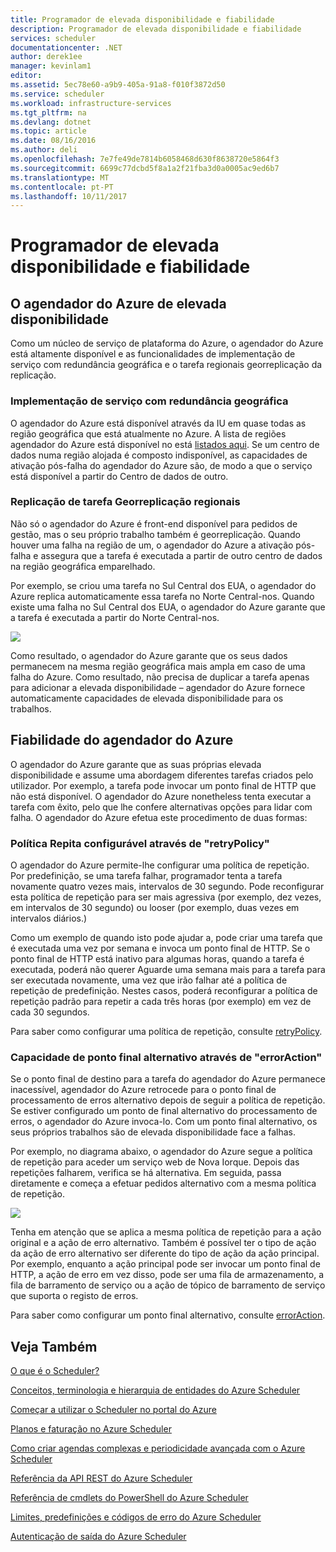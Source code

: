 ```yaml
---
title: Programador de elevada disponibilidade e fiabilidade
description: Programador de elevada disponibilidade e fiabilidade
services: scheduler
documentationcenter: .NET
author: derek1ee
manager: kevinlam1
editor: 
ms.assetid: 5ec78e60-a9b9-405a-91a8-f010f3872d50
ms.service: scheduler
ms.workload: infrastructure-services
ms.tgt_pltfrm: na
ms.devlang: dotnet
ms.topic: article
ms.date: 08/16/2016
ms.author: deli
ms.openlocfilehash: 7e7fe49de7814b6058468d630f8638720e5864f3
ms.sourcegitcommit: 6699c77dcbd5f8a1a2f21fba3d0a0005ac9ed6b7
ms.translationtype: MT
ms.contentlocale: pt-PT
ms.lasthandoff: 10/11/2017
---
```

# <a name="scheduler-high-availability-and-reliability"></a>Programador de elevada disponibilidade e fiabilidade
## <a name="azure-scheduler-high-availability"></a>O agendador do Azure de elevada disponibilidade
Como um núcleo de serviço de plataforma do Azure, o agendador do Azure está altamente disponível e as funcionalidades de implementação de serviço com redundância geográfica e o tarefa regionais georreplicação da replicação.

### <a name="geo-redundant-service-deployment"></a>Implementação de serviço com redundância geográfica
O agendador do Azure está disponível através da IU em quase todas as região geográfica que está atualmente no Azure. A lista de regiões agendador do Azure está disponível no está [listados aqui](https://azure.microsoft.com/regions/#services). Se um centro de dados numa região alojada é composto indisponível, as capacidades de ativação pós-falha do agendador do Azure são, de modo a que o serviço está disponível a partir do Centro de dados de outro.

### <a name="geo-regional-job-replication"></a>Replicação de tarefa Georreplicação regionais
Não só o agendador do Azure é front-end disponível para pedidos de gestão, mas o seu próprio trabalho também é georreplicação. Quando houver uma falha na região de um, o agendador do Azure a ativação pós-falha e assegura que a tarefa é executada a partir de outro centro de dados na região geográfica emparelhado.

Por exemplo, se criou uma tarefa no Sul Central dos EUA, o agendador do Azure replica automaticamente essa tarefa no Norte Central-nos. Quando existe uma falha no Sul Central dos EUA, o agendador do Azure garante que a tarefa é executada a partir do Norte Central-nos. 

![][1]

Como resultado, o agendador do Azure garante que os seus dados permanecem na mesma região geográfica mais ampla em caso de uma falha do Azure. Como resultado, não precisa de duplicar a tarefa apenas para adicionar a elevada disponibilidade – agendador do Azure fornece automaticamente capacidades de elevada disponibilidade para os trabalhos.

## <a name="azure-scheduler-reliability"></a>Fiabilidade do agendador do Azure
O agendador do Azure garante que as suas próprias elevada disponibilidade e assume uma abordagem diferentes tarefas criados pelo utilizador. Por exemplo, a tarefa pode invocar um ponto final de HTTP que não está disponível. O agendador do Azure nonetheless tenta executar a tarefa com êxito, pelo que lhe confere alternativas opções para lidar com falha. O agendador do Azure efetua este procedimento de duas formas:

### <a name="configurable-retry-policy-via-retrypolicy"></a>Política Repita configurável através de "retryPolicy"
O agendador do Azure permite-lhe configurar uma política de repetição. Por predefinição, se uma tarefa falhar, programador tenta a tarefa novamente quatro vezes mais, intervalos de 30 segundo. Pode reconfigurar esta política de repetição para ser mais agressiva (por exemplo, dez vezes, em intervalos de 30 segundo) ou looser (por exemplo, duas vezes em intervalos diários.)

Como um exemplo de quando isto pode ajudar a, pode criar uma tarefa que é executada uma vez por semana e invoca um ponto final de HTTP. Se o ponto final de HTTP está inativo para algumas horas, quando a tarefa é executada, poderá não querer Aguarde uma semana mais para a tarefa para ser executada novamente, uma vez que irão falhar até a política de repetição de predefinição. Nestes casos, poderá reconfigurar a política de repetição padrão para repetir a cada três horas (por exemplo) em vez de cada 30 segundos.

Para saber como configurar uma política de repetição, consulte [retryPolicy](scheduler-concepts-terms.md#retrypolicy).

### <a name="alternate-endpoint-configurability-via-erroraction"></a>Capacidade de ponto final alternativo através de "errorAction"
Se o ponto final de destino para a tarefa do agendador do Azure permanece inacessível, agendador do Azure retrocede para o ponto final de processamento de erros alternativo depois de seguir a política de repetição. Se estiver configurado um ponto de final alternativo do processamento de erros, o agendador do Azure invoca-lo. Com um ponto final alternativo, os seus próprios trabalhos são de elevada disponibilidade face a falhas.

Por exemplo, no diagrama abaixo, o agendador do Azure segue a política de repetição para aceder um serviço web de Nova Iorque. Depois das repetições falharem, verifica se há alternativa. Em seguida, passa diretamente e começa a efetuar pedidos alternativo com a mesma política de repetição.

![][2]

Tenha em atenção que se aplica a mesma política de repetição para a ação original e a ação de erro alternativo. Também é possível ter o tipo de ação da ação de erro alternativo ser diferente do tipo de ação da ação principal. Por exemplo, enquanto a ação principal pode ser invocar um ponto final de HTTP, a ação de erro em vez disso, pode ser uma fila de armazenamento, a fila de barramento de serviço ou a ação de tópico de barramento de serviço que suporta o registo de erros.

Para saber como configurar um ponto final alternativo, consulte [errorAction](scheduler-concepts-terms.md#action-and-erroraction).

## <a name="see-also"></a>Veja Também
 [O que é o Scheduler?](scheduler-intro.md)

 [Conceitos, terminologia e hierarquia de entidades do Azure Scheduler](scheduler-concepts-terms.md)

 [Começar a utilizar o Scheduler no portal do Azure](scheduler-get-started-portal.md)

 [Planos e faturação no Azure Scheduler](scheduler-plans-billing.md)

 [Como criar agendas complexas e periodicidade avançada com o Azure Scheduler](scheduler-advanced-complexity.md)

 [Referência da API REST do Azure Scheduler](https://msdn.microsoft.com/library/mt629143)

 [Referência de cmdlets do PowerShell do Azure Scheduler](scheduler-powershell-reference.md)

 [Limites, predefinições e códigos de erro do Azure Scheduler](scheduler-limits-defaults-errors.md)

 [Autenticação de saída do Azure Scheduler](scheduler-outbound-authentication.md)

[1]: ./media/scheduler-high-availability-reliability/scheduler-high-availability-reliability-image1.png

[2]: ./media/scheduler-high-availability-reliability/scheduler-high-availability-reliability-image2.png
